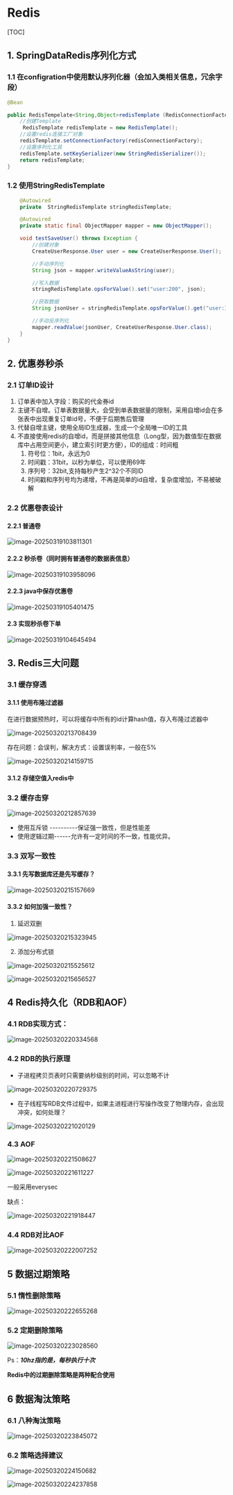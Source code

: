# Redis

[TOC]

## 1. SpringDataRedis序列化方式

### 1.1 在configration中使用默认序列化器（会加入类相关信息，冗余字段）

```java
@Bean

public RedisTempelate<String,Object>redisTemplate (RedisConnectionFactory redisConnectionFactory) throw ...{
    //创建Template
     RedisTemplate redisTemplate = new RedisTemplate();
    //设置redis连接工厂对象
    redisTemplate.setConnectionFactory(redisConnectionFactory);
    //设置序列化工具
    redisTemplate.setKeySerializer(new StringRedisSerializer());
    return redisTemplate;
}
```

### 1.2 使用StringRedisTemplate

```java
    @Autowired
    private  StringRedisTemplate stringRedisTemplate;

    @Autowired
    private static final ObjectMapper mapper = new ObjectMapper();

    void testSaveUser() throws Exception {
        //创建对象
        CreateUserResponse.User user = new CreateUserResponse.User();

        //手动序列化
        String json = mapper.writeValueAsString(user);

        //写入数据
        stringRedisTemplate.opsForValue().set("user:200", json);

        //获取数据
        String jsonUser = stringRedisTemplate.opsForValue().get("user:100");

        //手动反序列化
        mapper.readValue(jsonUser, CreateUserResponse.User.class);
    }
}
```

## 2. 优惠券秒杀

### 2.1 订单ID设计

1. 订单表中加入字段：购买的代金券id
2. 主键不自增。订单表数据量大，会受到单表数据量的限制，采用自增id会在多张表中出现重复订单id号，不便于后期售后管理
3. 代替自增主键，使用全局ID生成器，生成一个全局唯一ID的工具
4. 不直接使用redis的自增id，而是拼接其他信息（Long型，因为数值型在数据库中占用空间更小，建立索引时更方便），ID的组成：时间粗
   1. 符号位：1bit，永远为0
   2. 时间戳：31bit，以秒为单位，可以使用69年
   3. 序列号：32bit,支持每秒产生2^32个不同ID
   4. 时间戳和序列号均为递增，不再是简单的id自增，复杂度增加，不易被破解

### 2.2 优惠卷表设计

#### 2.2.1 普通卷

![image-20250319103811301](https://java-sky-take-outzyd.oss-cn-beijing.aliyuncs.com/typora/20250321135301172.png)

#### 2.2.2 秒杀卷（同时拥有普通卷的数据表信息）

![image-20250319103958096](https://java-sky-take-outzyd.oss-cn-beijing.aliyuncs.com/typora/20250321135306174.png)

#### 2.2.3 java中保存优惠卷

![image-20250319105401475](https://java-sky-take-outzyd.oss-cn-beijing.aliyuncs.com/typora/20250321135309693.png)

#### 2.3 实现秒杀卷下单

![image-20250319104645494](https://java-sky-take-outzyd.oss-cn-beijing.aliyuncs.com/typora/20250321135314883.png)

## 3.  Redis三大问题

### 3.1 缓存穿透

#### 3.1.1 使用布隆过滤器

在进行数据预热时，可以将缓存中所有的id计算hash值，存入布隆过滤器中

![image-20250320213708439](https://java-sky-take-outzyd.oss-cn-beijing.aliyuncs.com/typora/20250321135318401.png)



存在问题：会误判，解决方式：设置误判率，一般在5%

![image-20250320214159715](https://java-sky-take-outzyd.oss-cn-beijing.aliyuncs.com/typora/20250321135321573.png)

#### 3.1.2 存储空值入redis中

### 3.2 缓存击穿

![image-20250320212857639](https://java-sky-take-outzyd.oss-cn-beijing.aliyuncs.com/typora/20250321135328319.png)

- 使用互斥锁 ----------保证强一致性，但是性能差
- 使用逻辑过期------允许有一定时间的不一致，性能优异。

### 3.3 双写一致性

#### 3.3.1 先写数据库还是先写缓存？

![image-20250320215157669](https://java-sky-take-outzyd.oss-cn-beijing.aliyuncs.com/typora/20250321135325183.png)

#### 3.3.2 如何加强一致性？

1. 延迟双删

![image-20250320215323945](https://java-sky-take-outzyd.oss-cn-beijing.aliyuncs.com/typora/20250321135332683.png)

2. 添加分布式锁

![image-20250320215525612](https://java-sky-take-outzyd.oss-cn-beijing.aliyuncs.com/typora/20250321135336595.png)

![image-20250320215656527](https://java-sky-take-outzyd.oss-cn-beijing.aliyuncs.com/typora/20250321135340369.png)

## 4 Redis持久化（RDB和AOF）

### 4.1 RDB实现方式：

![image-20250320220334568](https://java-sky-take-outzyd.oss-cn-beijing.aliyuncs.com/typora/20250321135343487.png)

### 4.2 RDB的执行原理

- 子进程拷贝页表时只需要纳秒级别的时间，可以忽略不计

![image-20250320220729375](https://java-sky-take-outzyd.oss-cn-beijing.aliyuncs.com/typora/20250321135348951.png)

- 在子线程写RDB文件过程中，如果主进程进行写操作改变了物理内存，会出现冲突，如何处理？

![image-20250320221020129](https://java-sky-take-outzyd.oss-cn-beijing.aliyuncs.com/typora/20250321135352050.png)

### 4.3 AOF

![image-20250320221508627](https://java-sky-take-outzyd.oss-cn-beijing.aliyuncs.com/typora/20250321135354935.png)

![image-20250320221611227](https://java-sky-take-outzyd.oss-cn-beijing.aliyuncs.com/typora/20250321135357742.png)

一般采用everysec

缺点：

![image-20250320221918447](https://java-sky-take-outzyd.oss-cn-beijing.aliyuncs.com/typora/20250321135405548.png)

### 4.4 RDB对比AOF

![image-20250320222007252](https://java-sky-take-outzyd.oss-cn-beijing.aliyuncs.com/typora/20250321135408227.png)

## 5 数据过期策略

### 5.1 惰性删除策略

![image-20250320222655268](https://java-sky-take-outzyd.oss-cn-beijing.aliyuncs.com/typora/20250321135411451.png)

### 5.2 定期删除策略

![image-20250320223028560](https://java-sky-take-outzyd.oss-cn-beijing.aliyuncs.com/typora/20250321135418668.png)

Ps：***10hz指的是，每秒执行十次***

**Redis中的过期删除策略是两种配合使用**

## 6 数据淘汰策略

### 6.1 八种淘汰策略

![image-20250320223845072](https://java-sky-take-outzyd.oss-cn-beijing.aliyuncs.com/typora/20250321135415258.png)

### 6.2 策略选择建议

![image-20250320224150682](https://java-sky-take-outzyd.oss-cn-beijing.aliyuncs.com/typora/20250321135426311.png)

![image-20250320224237858](https://java-sky-take-outzyd.oss-cn-beijing.aliyuncs.com/typora/20250321135429061.png)

